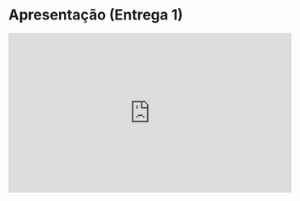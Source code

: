 # Apresentação (Entrega 1)
<iframe width="560" height="315" src="https://www.youtube.com/embed/4xNxTfOZE5g?si=VkpdagEAHm2KsqHQ" title="YouTube video player" frameborder="0" allow="accelerometer; autoplay; clipboard-write; encrypted-media; gyroscope; picture-in-picture; web-share" referrerpolicy="strict-origin-when-cross-origin" allowfullscreen></iframe>
